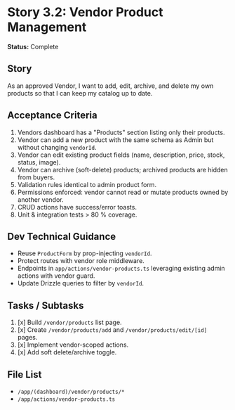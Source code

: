 # Story 3.2: Vendor Product Management

**Status:** Complete

## Story
As an approved Vendor, I want to add, edit, archive, and delete my own products so that I can keep my catalog up to date.

## Acceptance Criteria
1. Vendors dashboard has a "Products" section listing only their products.
2. Vendor can add a new product with the same schema as Admin but without changing `vendorId`.
3. Vendor can edit existing product fields (name, description, price, stock, status, image).
4. Vendor can archive (soft-delete) products; archived products are hidden from buyers.
5. Validation rules identical to admin product form.
6. Permissions enforced: vendor cannot read or mutate products owned by another vendor.
7. CRUD actions have success/error toasts.
8. Unit & integration tests > 80 % coverage.

## Dev Technical Guidance
- Reuse `ProductForm` by prop-injecting `vendorId`.
- Protect routes with vendor role middleware.
- Endpoints in `app/actions/vendor-products.ts` leveraging existing admin actions with vendor guard.
- Update Drizzle queries to filter by `vendorId`.

## Tasks / Subtasks
1. [x] Build `/vendor/products` list page.
2. [x] Create `/vendor/products/add` and `/vendor/products/edit/[id]` pages.
3. [x] Implement vendor-scoped actions.
4. [x] Add soft delete/archive toggle.

## File List
- `/app/(dashboard)/vendor/products/*`
- `/app/actions/vendor-products.ts`
